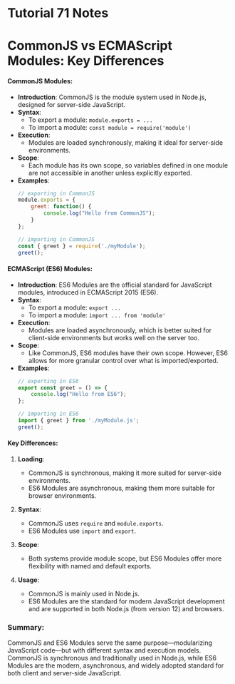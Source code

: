 # Tutorial **71** Notes

# CommonJS vs ECMAScript Modules: Key Differences

#### CommonJS Modules:
- **Introduction**: CommonJS is the module system used in Node.js, designed for server-side JavaScript.
- **Syntax**:
  - To export a module: `module.exports = ...`
  - To import a module: `const module = require('module')`
- **Execution**:
  - Modules are loaded synchronously, making it ideal for server-side environments.
- **Scope**:
  - Each module has its own scope, so variables defined in one module are not accessible in another unless explicitly exported.
- **Examples**:
  ```javascript
  // exporting in CommonJS
  module.exports = {
      greet: function() {
          console.log("Hello from CommonJS");
      }
  };

  // importing in CommonJS
  const { greet } = require('./myModule');
  greet();
  ```

#### ECMAScript (ES6) Modules:
- **Introduction**: ES6 Modules are the official standard for JavaScript modules, introduced in ECMAScript 2015 (ES6).
- **Syntax**:
  - To export a module: `export ...`
  - To import a module: `import ... from 'module'`
- **Execution**:
  - Modules are loaded asynchronously, which is better suited for client-side environments but works well on the server too.
- **Scope**:
  - Like CommonJS, ES6 modules have their own scope. However, ES6 allows for more granular control over what is imported/exported.
- **Examples**:
  ```javascript
  // exporting in ES6
  export const greet = () => {
      console.log("Hello from ES6");
  };

  // importing in ES6
  import { greet } from './myModule.js';
  greet();
  ```

#### Key Differences:
1. **Loading**: 
   - CommonJS is synchronous, making it more suited for server-side environments.
   - ES6 Modules are asynchronous, making them more suitable for browser environments.
   
2. **Syntax**:
   - CommonJS uses `require` and `module.exports`.
   - ES6 Modules use `import` and `export`.

3. **Scope**:
   - Both systems provide module scope, but ES6 Modules offer more flexibility with named and default exports.

4. **Usage**:
   - CommonJS is mainly used in Node.js.
   - ES6 Modules are the standard for modern JavaScript development and are supported in both Node.js (from version 12) and browsers.

### Summary:
CommonJS and ES6 Modules serve the same purpose—modularizing JavaScript code—but with different syntax and execution models. CommonJS is synchronous and traditionally used in Node.js, while ES6 Modules are the modern, asynchronous, and widely adopted standard for both client and server-side JavaScript.